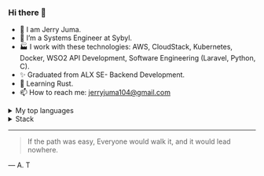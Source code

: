 ### Hi there 👋

- 🔭 I am Jerry Juma.
- 🌱 I’m a Systems Engineer at Sybyl.
- 🏭 I work with these technologies: AWS, CloudStack, Kubernetes, Docker, WSO2 API Development, Software Engineering (Laravel, Python, C).
- ✨ Graduated from ALX SE- Backend Development.
- 📖 Learning Rust.
- 📫 How to reach me: jerryjuma104@gmail.com

<details>
<summary>My top languages</summary>

| Rank | Languages |
|-----:|-----------|
|     1| PHP       |
|     2| Python    |
|     3| C         |

</details>

<details>
<summary>Stack</summary>

| Rank |           |
|-----:|-----------|
|     1| Kubernetes|
|     2| Docker    |
|     3| Laravel   |
|     4| Linux     |
|     5| AWS       |
|     6| CloudStack|
|     7| WSO2      |

</details>


---
> If the path was easy, Everyone would walk it, and it would lead nowhere.

— A. T
